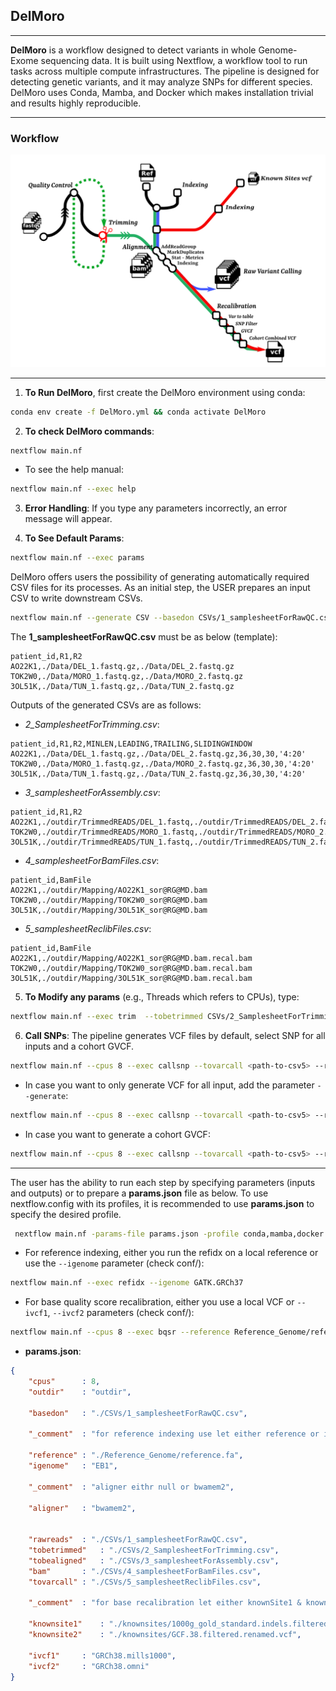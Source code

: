 ## DelMoro 
---

**DelMoro** is a workflow designed to detect variants in whole Genome- Exome sequencing data. It is built using Nextflow, a workflow tool to run tasks across multiple compute infrastructures. The pipeline is designed for detecting genetic variants, and it may analyze SNPs for different species. DelMoro uses Conda, Mamba, and Docker which makes installation trivial and results highly reproducible.

---
### Workflow

![Pipeline](./pipelineDelMoro.png)

---
1. **To Run DelMoro**, first create the DelMoro environment using conda: 
~~~bash
conda env create -f DelMoro.yml && conda activate DelMoro
~~~
2. **To check DelMoro commands**:  
~~~bash
nextflow main.nf 
~~~
- To see the help manual:  
~~~bash
nextflow main.nf --exec help
~~~

3. **Error Handling**: If you type any parameters incorrectly, an error message will appear.

4. **To See Default Params**: 
~~~bash
nextflow main.nf --exec params
~~~

DelMoro offers users the possibility of generating automatically required CSV files for its processes. As an initial step, the USER prepares an input CSV to write downstream CSVs.
~~~bash
nextflow main.nf --generate CSV --basedon CSVs/1_samplesheetForRawQC.csv 
~~~
The **1_samplesheetForRawQC.csv** must be as below (template):
~~~csv
patient_id,R1,R2
AO22K1,./Data/DEL_1.fastq.gz,./Data/DEL_2.fastq.gz
TOK2W0,./Data/MORO_1.fastq.gz,./Data/MORO_2.fastq.gz
3OL51K,./Data/TUN_1.fastq.gz,./Data/TUN_2.fastq.gz
~~~
Outputs of the generated CSVs are as follows:

- *2_SamplesheetForTrimming.csv*:
~~~csv
patient_id,R1,R2,MINLEN,LEADING,TRAILING,SLIDINGWINDOW
AO22K1,./Data/DEL_1.fastq.gz,./Data/DEL_2.fastq.gz,36,30,30,'4:20'
TOK2W0,./Data/MORO_1.fastq.gz,./Data/MORO_2.fastq.gz,36,30,30,'4:20'
3OL51K,./Data/TUN_1.fastq.gz,./Data/TUN_2.fastq.gz,36,30,30,'4:20'
~~~

- *3_samplesheetForAssembly.csv*:
~~~csv
patient_id,R1,R2
AO22K1,./outdir/TrimmedREADS/DEL_1.fastq,./outdir/TrimmedREADS/DEL_2.fastq
TOK2W0,./outdir/TrimmedREADS/MORO_1.fastq,./outdir/TrimmedREADS/MORO_2.fastq
3OL51K,./outdir/TrimmedREADS/TUN_1.fastq,./outdir/TrimmedREADS/TUN_2.fastq
~~~
- *4_samplesheetForBamFiles.csv*:
~~~csv
patient_id,BamFile
AO22K1,./outdir/Mapping/AO22K1_sor@RG@MD.bam
TOK2W0,./outdir/Mapping/TOK2W0_sor@RG@MD.bam
3OL51K,./outdir/Mapping/3OL51K_sor@RG@MD.bam
~~~
- *5_samplesheetReclibFiles.csv*:
~~~csv
patient_id,BamFile
AO22K1,./outdir/Mapping/AO22K1_sor@RG@MD.bam.recal.bam
TOK2W0,./outdir/Mapping/TOK2W0_sor@RG@MD.bam.recal.bam
3OL51K,./outdir/Mapping/3OL51K_sor@RG@MD.bam.recal.bam
~~~

5. **To Modify any params** (e.g., Threads which refers to CPUs), type:
~~~bash
nextflow main.nf --exec trim  --tobetrimmed CSVs/2_SamplesheetForTrimming.csv --cpus 10
~~~

6. **Call SNPs**: The pipeline generates VCF files by default, select SNP for all inputs and a cohort GVCF. 
~~~bash
nextflow main.nf --cpus 8 --exec callsnp --tovarcall <path-to-csv5> --reference <path-to-reference>
~~~
  * In case you want to only generate VCF for all input, add the parameter `--generate`:
~~~bash
nextflow main.nf --cpus 8 --exec callsnp --tovarcall <path-to-csv5> --reference <path-to-reference> --generate onlyVCF
~~~
  * In case you want to generate a cohort GVCF:
~~~bash
nextflow main.nf --cpus 8 --exec callsnp --tovarcall <path-to-csv5> --reference <path-to-reference> --generate cohorteGVCF
~~~
---
The user has the ability to run each step by specifying parameters (inputs and outputs) or to prepare a **params.json** file as below. To use nextflow.config with its profiles, it is recommended to use **params.json** to specify the desired profile.
~~~bash
 nextflow main.nf -params-file params.json -profile conda,mamba,docker --exec refidx 
~~~ 
- For reference indexing, either you run the refidx on a local reference or use the `--igenome` parameter (check conf/):
~~~bash
nextflow main.nf --exec refidx --igenome GATK.GRCh37
~~~
- For base quality score recalibration, either you use a local VCF or `--ivcf1`, `--ivcf2` parameters (check conf/):
~~~bash
nextflow main.nf --cpus 8 --exec bqsr --reference Reference_Genome/reference.fa --bam CSVs/4_samplesheetForBamFiles.csv --ivcf1 GRCh38.omni --ivcf2 GRCh38.mills1000
~~~

- **params.json**:
~~~json
{	
	"cpus"		: 8,
	"outdir"	: "outdir",
	
	"basedon"	: "./CSVs/1_samplesheetForRawQC.csv",  	
	
	"_comment"	: "for reference indexing use let either reference or igenome",	 
	
	"reference"	: "./Reference_Genome/reference.fa",
	"igenome"	: "EB1",
	
	"_comment"	: "aligner eithr null or bwamem2",	 
	
	"aligner"	: "bwamem2",		 

	
 	"rawreads"	: "./CSVs/1_samplesheetForRawQC.csv", 		 
	"tobetrimmed"	: "./CSVs/2_SamplesheetForTrimming.csv",		 
	"tobealigned"	: "./CSVs/3_samplesheetForAssembly.csv",		 
	"bam"		: "./CSVs/4_samplesheetForBamFiles.csv",
	"tovarcall"	: "./CSVs/5_samplesheetReclibFiles.csv",	  			 		

	"_comment"	: "for base recalibration let either knownSite1 & knownSite2 or ivcf1 & ivcf2",
	
	"knownsite1"	: "./knownsites/1000g_gold_standard.indels.filtered.vcf", 	 
	"knownsite2"	: "./knownsites/GCF.38.filtered.renamed.vcf",	
	 	
	"ivcf1"		: "GRCh38.mills1000", 	 
	"ivcf2"		: "GRCh38.omni"	
}

~~~
